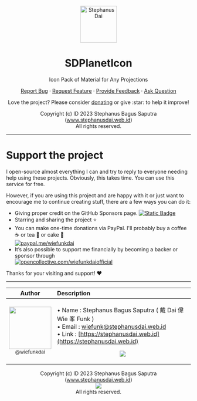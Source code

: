 <p align="center">
  <img height="100px" src="https://i.imgur.com/QTGG2PP.png" align="center" alt="Stephanus Dai"/>
  <h1 align="center">SDPlanetIcon</h1>
  <p align="center">Icon Pack of Material for Any Projections</p>
</p>
<p align="center">
    <a href="https://github.com/wiefunkdai/SDPlanetIconCustomized/issues/new?assignees=&labels=bug&projects=&template=bug_report.yml">Report Bug</a>
    ·
    <a href="https://github.com/wiefunkdai/SDPlanetIconCustomized/issues/new?assignees=&labels=enhancement&projects=&template=feature_request.yml">Request Feature</a>
    ·
    <a href="https://github.com/wiefunkdai/SDPlanetIconCustomized/discussions/new?category=ideas&title=Suggest%20for%20SDPlanetIconCustomized">Provide Feedback</a>
    ·
    <a href="https://github.com/wiefunkdai/SDPlanetIconCustomized/discussions/new?category=q-a&title=Ask%20Question%20for%20SDPlanetIconCustomized">Ask Question</a>
</p>

<p align="center">Love the project? Please consider <a href="https://www.opencollective.com/wiefunkdaiofficial">donating</a> or give :star: to help it improve!</p>
<p align="center">Copyright (c) ID 2023 Stephanus Bagus Saputra &#40;<a href="https://www.stephanusdai.web.id">www.stephanusdai.web.id</a>&#41;<br>All rights reserved.</p>

***

# Support the project

I open-source almost everything I can and try to reply to everyone needing help using these projects. Obviously, this takes time. You can use this service for free.

However, if you are using this project and are happy with it or just want to encourage me to continue creating stuff, there are a few ways you can do it:

- Giving proper credit on the GitHub Sponsors page. [![Static Badge](https://img.shields.io/badge/%20Sponsor%20-gray.svg?colorA=EAEAEA&colorB=EAEAEA&style=fat&logo=githubsponsors&logoColor=EA4AAA)](https://github.com/sponsors/wiefunkdai)
- Starring and sharing the project :star:
- You can make one-time donations via PayPal. I'll probably buy a coffee :coffee: or tea :tea: or cake :cake: <br>
[![paypal.me/wiefunkdai](https://img.shields.io/badge/%20Donate%20Now%20-gray.svg?colorA=2C5364&colorB=0F2027&style=for-the-badge&logo=paypal&logoColor=white)](https://www.paypal.me/wiefunkdai)
- It’s also possible to support me financially by becoming a backer or sponsor through<br>
[![opencollective.com/wiefunkdaiofficial](https://img.shields.io/badge/%20Donate%20Now%20-gray.svg?colorA=355C7D&colorB=2980B9&style=for-the-badge&logo=opencollective&logoColor=white)](https://www.opencollective.com/wiefunkdaiofficial)

Thanks for your visiting and support! :heart:

***

<div align="center">

| Author | Description |
| :---: | :--- |
| [<img src="https://github.com/wiefunkdai.png?size=115" width=115><br><sub>@wiefunkdai</sub>](https://github.com/wiefunkdai) | <p align="left">• Name : Stephanus Bagus Saputra ( 戴 Dai 偉 Wie 峯 Funk ) <br> • Email : [wiefunk@stephanusdai.web.id](mailto:wiefunk@stephanusdai.web.id) <br> • Link : [https://stephanusdai.web.id](https://stephanusdai.web.id) </p><p align="center">[![](https://img.shields.io/badge/wiefunkdai-30363D?style=for-the-badge&logo=github&logoColor=#white)](https://github.com/wiefunkdai)</p> |

</div>

<p align="center">
  Copyright (c) ID 2023 Stephanus Bagus Saputra &#40;<a href="https://www.stephanusdai.web.id">www.stephanusdai.web.id</a>&#41;<br>
  <a href="https://stephanusdai.web.id/p/license.html"><img src="https://licensebuttons.net/l/by/4.0/88x31.png" align="center"></a><br>
  All rights reserved.
</p>
